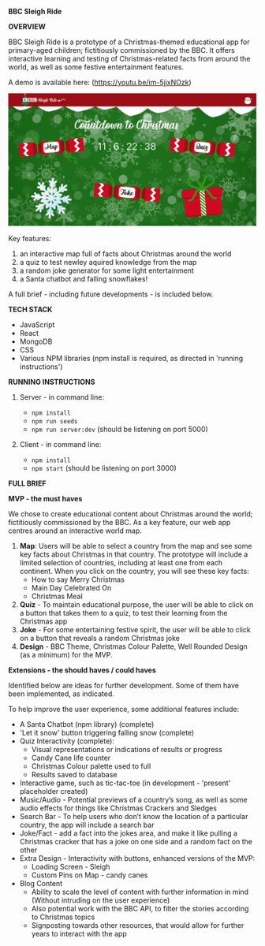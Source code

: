 **BBC Sleigh Ride**

**OVERVIEW**

BBC Sleigh Ride is a prototype of a Christmas-themed educational app for primary-aged children; fictitiously commissioned by the BBC. It offers interactive learning and testing of Christmas-related facts from around the world, as well as some festive entertainment features.

A demo is available here: (https://youtu.be/im-5jjxNOzk)

![BBCSleighRide](screenshots/BBCSleighRide_homepage.png)

Key features:
1. an interactive map full of facts about Christmas around the world
2. a quiz to test newley aquired knowledge from the map
3. a random joke generator for some light entertainment
4. a Santa chatbot and falling snowflakes!

A full brief - including future developments - is included below. 


**TECH STACK**

- JavaScript
- React
- MongoDB
- CSS
- Various NPM libraries (npm install is required, as directed in 'running instructions')


**RUNNING INSTRUCTIONS**

1. Server - in command line:
    - `npm install`
    - `npm run seeds`
    - `npm run server:dev` (should be listening on port 5000)

2. Client - in command line:
    - `npm install`
    - `npm start` (should be listening on port 3000)


**FULL BRIEF**

**MVP - the must haves**

We chose to create educational content about Christmas around the world; fictitiously commissioned by the BBC. As a key feature, our web app centres around an interactive world map. 

1. **Map**: Users will be able to select a country from the map and see some key facts about Christmas in that country. The prototype will include a limited selection of countries, including at least one from each continent. When you click on the country, you will see these key facts: 
    - How to say Merry Christmas
    - Main Day Celebrated On
    - Christmas Meal
2. **Quiz** - To maintain educational purpose, the user will be able to click on a button that takes them to a quiz, to test their learning from the Christmas app
3. **Joke** - For some entertaining festive spirit, the user will be able to click on a button that reveals a random Christmas joke
4. **Design** - BBC Theme, Christmas Colour Palette, Well Rounded Design (as a minimum) for the MVP.

**Extensions - the should haves / could haves**

Identified below are ideas for further development. Some of them have been implemented, as indicated.

To help improve the user experience, some additional features include:
- A Santa Chatbot (npm library) (complete)
- 'Let it snow' button triggering falling snow (complete)
- Quiz Interactivity (complete):
    - Visual representations or indications of results or progress
    - Candy Cane life counter
    - Christmas Colour palette used to full
    - Results saved to database
- Interactive game, such as tic-tac-toe (in development - 'present' placeholder created)
- Music/Audio - Potential previews of a country’s song, as well as some audio effects for things like Christmas Crackers and Sledges
- Search Bar - To help users who don’t know the location of a particular country, the app will include a search bar
- Joke/Fact - add a fact into the jokes area, and make it like pulling a Christmas cracker that has a joke on one side and a random fact on the other
- Extra Design - Interactivity with buttons, enhanced versions of the MVP:
    - Loading Screen - Sleigh
    - Custom Pins on Map - candy canes
- Blog Content
    - Ability to scale the level of content with further information in mind (Without intruding on the user experience)
    - Also potential work with the BBC API, to filter the stories according to Christmas topics
    - Signposting towards other resources, that would allow for further years to interact with the app
